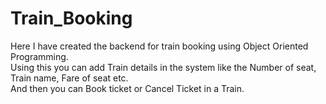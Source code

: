 # Train_Booking
Here I have created the backend for train booking using Object Oriented Programming.<br/>
Using this you can add Train details in the system like the Number of seat, Train name, Fare of seat etc.<br/>
And then you can Book ticket or Cancel Ticket in a Train.
